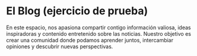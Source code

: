 <h1>El Blog (ejercicio de prueba)</h1>

En este espacio, nos apasiona compartir contigo información valiosa, ideas inspiradoras y contenido entretenido sobre las noticias. Nuestro objetivo es crear una comunidad donde podamos aprender juntos, intercambiar opiniones y descubrir nuevas perspectivas.




</br>
